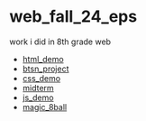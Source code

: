# web_fall_24_eps
work i did in 8th grade web 

<ul>
  <li><a href="html_demo" target="_blank">html_demo</a></li>
  <li><a href="btsn_project" target="_blank">btsn_project</a></li>
  <li><a href="css_demo" target="_blank">css_demo</a></li>
  <li><a href="midterm" target="_blank">midterm</a></li>
  <li><a href="js_demo" target="_blank">js_demo</a></li>
  <li><a href="magic_8ball" target="_blank">magic_8ball</a></li>
</ul>
